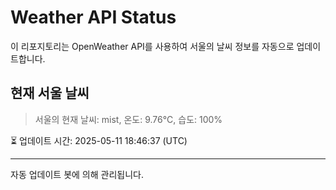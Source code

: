 
# Weather API Status

이 리포지토리는 OpenWeather API를 사용하여 서울의 날씨 정보를 자동으로 업데이트합니다.

## 현재 서울 날씨
> 서울의 현재 날씨: mist, 온도: 9.76°C, 습도: 100%

⏳ 업데이트 시간: 2025-05-11 18:46:37 (UTC)

---
자동 업데이트 봇에 의해 관리됩니다.

